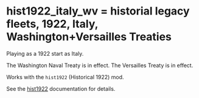 # hist1922_italy_wv = historial legacy fleets, 1922, Italy, Washington+Versailles Treaties

Playing as a 1922 start as Italy.

The Washington Naval Treaty is  in effect.
The Versailles Treaty is  in effect.

Works with the `hist1922` (Historical 1922) mod.

See the [hist1922](hist1922.md) documentation for details.

